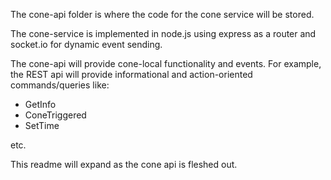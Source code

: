 The cone-api folder is where the code for the cone service will be stored.

The cone-service is implemented in node.js using express as a router and
socket.io for dynamic event sending.

The cone-api will provide cone-local functionality and events. For example,
the REST api will provide informational and action-oriented commands/queries like:
- GetInfo
- ConeTriggered
- SetTime

etc.

This readme will expand as the cone api is fleshed out.
